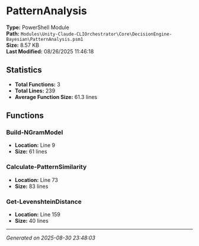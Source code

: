 # PatternAnalysis

**Type:** PowerShell Module  
**Path:** `Modules\Unity-Claude-CLIOrchestrator\Core\DecisionEngine-Bayesian\PatternAnalysis.psm1`  
**Size:** 8.57 KB  
**Last Modified:** 08/26/2025 11:46:18  

## Statistics

- **Total Functions:** 3
- **Total Lines:** 239
- **Average Function Size:** 61.3 lines

## Functions


### Build-NGramModel

- **Location:** Line 9
- **Size:** 61 lines

 
### Calculate-PatternSimilarity

- **Location:** Line 73
- **Size:** 83 lines

 
### Get-LevenshteinDistance

- **Location:** Line 159
- **Size:** 40 lines



---
*Generated on 2025-08-30 23:48:03*
